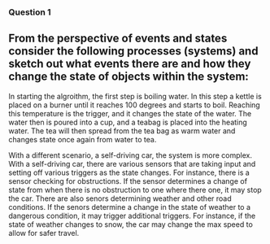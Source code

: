 <h3> Question 1 </h3>
<h2> From the perspective of events and states consider the following processes (systems) and sketch out what events there are and how they change the state of objects within the system:
</h2>

In starting the algroithm, the first step is boiling water. In this step a kettle is placed on a burner until it reaches 100 degrees and starts to boil.
Reaching this temperature is the trigger, and it changes the state of the water. The water then is poured into a cup, and a teabag is placed into the heating water. 
The tea will then spread from the tea bag as warm water and changes state once again from water to tea. 

With a different scenario, a self-driving car, the system is more complex. With a self-driving car, there are various sensors that are taking input and setting off various triggers 
as the state changes. For instance, there is a sensor checking for obstructions. If the sensor determines a change of state from when there is no obstruction to one where there 
one, it may stop the car. There are also senors determining weather and other road conditions. If the senors determine a change in the state of weather to a dangerous condition, 
it may trigger additional triggers. For instance, if the state of weather changes to snow, the car may change the max speed to allow for safer travel.  

